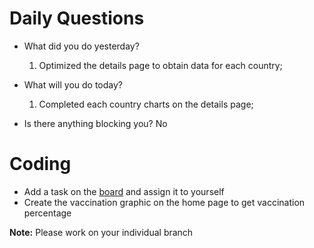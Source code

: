 # Daily Questions

- What did you do yesterday?
  1. Optimized the details page to obtain data for each country;

- What will you do today?
  1. Completed each country charts on the details page;

- Is there anything blocking you?
  No


# Coding

- Add a task on the [board](https://github.com/eleduck/covid19/projects/1) and assign it to yourself
- Create the vaccination graphic on the home page to get vaccination percentage



**Note:** Please work on your individual branch
